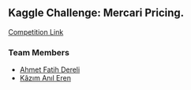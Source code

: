 ## Kaggle Challenge: Mercari Pricing.

[Competition Link](https://www.kaggle.com/c/mercari-price-suggestion-challenge)

### Team Members

* [Ahmet Fatih Dereli](https://www.kaggle.com/fatihdereli)
* [Kâzım Anıl Eren](https://www.kaggle.com/kazimanil)
